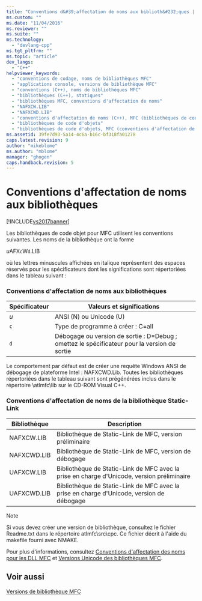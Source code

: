 ```yaml
---
title: "Conventions d&#39;affectation de noms aux biblioth&#232;ques | Microsoft Docs"
ms.custom: ""
ms.date: "11/04/2016"
ms.reviewer: ""
ms.suite: ""
ms.technology: 
  - "devlang-cpp"
ms.tgt_pltfrm: ""
ms.topic: "article"
dev_langs: 
  - "C++"
helpviewer_keywords: 
  - "conventions de codage, noms de bibliothèques MFC"
  - "applications console, versions de bibliothèque MFC"
  - "conventions (C++), noms de bibliothèques MFC"
  - "bibliothèques (C++), statiques"
  - "bibliothèques MFC, conventions d'affectation de noms"
  - "NAFXCW.LIB"
  - "NAFXCWD.LIB"
  - "conventions d'affectation de noms (C++), MFC (bibliothèques de code d'objets)"
  - "bibliothèques de code d'objets"
  - "bibliothèques de code d'objets, MFC (conventions d'affectation de noms)"
ms.assetid: 39fe7d93-5a14-4c6a-b16c-bf318fa01278
caps.latest.revision: 9
author: "mikeblome"
ms.author: "mblome"
manager: "ghogen"
caps.handback.revision: 5
---
```

# Conventions d&#39;affectation de noms aux biblioth&#232;ques
[!INCLUDE[vs2017banner](../assembler/inline/includes/vs2017banner.md)]

Les bibliothèques de code objet pour MFC utilisent les conventions suivantes.  Les noms de la bibliothèque ont la forme  
  
 *u*AFX`c`W`d`.LIB  
  
 où les lettres minuscules affichées en italique représentent des espaces réservés pour les spécificateurs dont les significations sont répertoriées dans le tableau suivant :  
  
### Conventions d'affectation de noms aux bibliothèques  
  
|Spécificateur|Valeurs et significations|  
|-------------------|-------------------------------|  
|*u*|ANSI \(N\) ou Unicode \(U\)|  
|`c`|Type de programme à créer : C\=all|  
|`d`|Débogage ou version de sortie : D\=Debug ; omettez le spécificateur pour la version de sortie|  
  
 Le comportement par défaut est de créer une requête Windows ANSI de débogage de plateforme Intel : NAFXCWD.Lib.  Toutes les bibliothèques répertoriées dans le tableau suivant sont prégénérées inclus dans le répertoire \\atlmfc\\lib sur le CD\-ROM Visual C\+\+.  
  
### Conventions d'affectation de noms de la bibliothèque Static\-Link  
  
|Bibliothèque|Description|  
|------------------|-----------------|  
|NAFXCW.LIB|Bibliothèque de Static\-Link de MFC, version préliminaire|  
|NAFXCWD.LIB|Bibliothèque de Static\-Link de MFC, version de débogage|  
|UAFXCW.LIB|Bibliothèque de Static\-Link de MFC avec la prise en charge d'Unicode, version préliminaire|  
|UAFXCWD.LIB|Bibliothèque de Static\-Link de MFC avec la prise en charge d'Unicode, version de débogage|  
  
> [!NOTE]
>  Si vous devez créer une version de bibliothèque, consultez le fichier Readme.txt dans le répertoire atlmfc\\src\\cpc.  Ce fichier décrit à l'aide du makefile fourni avec NMAKE.  
  
 Pour plus d'informations, consultez [Conventions d'affectation des noms pour les DLL MFC](../build/naming-conventions-for-mfc-dlls.md) et [Versions Unicode des bibliothèques MFC](../mfc/unicode-in-mfc.md).  
  
## Voir aussi  
 [Versions de bibliothèque MFC](../mfc/mfc-library-versions.md)